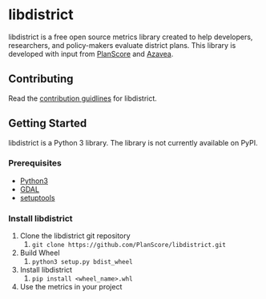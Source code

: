 # libdistrict

libdistrict is a free open source metrics library created to help developers, researchers, and policy-makers evaluate district plans. This library is developed with input from [PlanScore](https://www.planscore.org) and [Azavea](https://www.azavea.com).

## Contributing
Read the [contribution guidlines](CONTRIBUTING.md) for libdistrict. 

## Getting Started
libdistrict is a Python 3 library. The library is not currently available on PyPI.

### Prerequisites
 * [Python3](https://www.python.org/downloads/)
 * [GDAL](https://pypi.python.org/pypi/GDAL)
 * [setuptools](https://packaging.python.org/guides/installing-using-linux-tools/)

### Install libdistrict

 1. Clone the libdistrict git repository
    1. `git clone https://github.com/PlanScore/libdistrict.git`
 1. Build Wheel
    1. `python3 setup.py bdist_wheel`
 1. Install libdistrict
    1. `pip install <wheel_name>.whl`
 1. Use the metrics in your project

